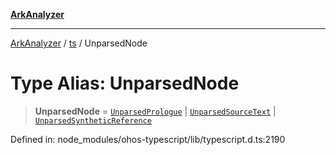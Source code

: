 [**ArkAnalyzer**](../../../../README.md)

***

[ArkAnalyzer](../../../../globals.md) / [ts](../README.md) / UnparsedNode

# Type Alias: UnparsedNode

> **UnparsedNode** = [`UnparsedPrologue`](../interfaces/UnparsedPrologue.md) \| [`UnparsedSourceText`](UnparsedSourceText.md) \| [`UnparsedSyntheticReference`](../interfaces/UnparsedSyntheticReference.md)

Defined in: node\_modules/ohos-typescript/lib/typescript.d.ts:2190
